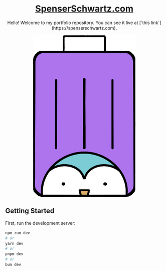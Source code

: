 <h1 align="center">
    <a href="https://spenserschwartz.com">SpenserSchwartz.com</a>
</h1>

<p align="center">
    Hello! Welcome to my portfolio repository. You can see it live at [`this link`](https://spenserschwartz.com).
</p>

<p align="center">
  <img  src="/public/images/penguin_purp_cropped.png">
</p>

## Getting Started

First, run the development server:

```bash
npm run dev
# or
yarn dev
# or
pnpm dev
# or
bun dev
```
